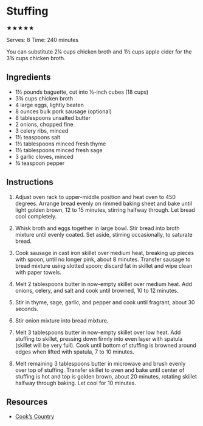 # Stuffing

★★★★★

Serves: 8
Time: 240 minutes

You can substitute 2¼ cups chicken broth and 1½ cups apple cider for the 3¾ cups chicken broth.

## Ingredients

* 1½ pounds baguette, cut into ½-inch cubes (18 cups)
* 3¾ cups chicken broth
* 4 large eggs, lightly beaten
* 8 ounces bulk pork sausage (optional)
* 8 tablespoons unsalted butter
* 2 onions, chopped fine
* 3 celery ribs, minced
* 1½ teaspoons salt
* 1½ tablespoons minced fresh thyme
* 1½ tablespoons minced fresh sage
* 3 garlic cloves, minced
* ¾ teaspoon pepper

## Instructions

1. Adjust oven rack to upper-middle position and heat oven to 450 degrees. Arrange bread evenly on rimmed baking sheet and bake until light golden brown, 12 to 15 minutes, stirring halfway through. Let bread cool completely.

2. Whisk broth and eggs together in large bowl. Stir bread into broth mixture until evenly coated. Set aside, stirring occasionally, to saturate bread.

3. Cook sausage in cast iron skillet over medium heat, breaking up pieces with spoon, until no longer pink, about 8 minutes. Transfer sausage to bread mixture using slotted spoon; discard fat in skillet and wipe clean with paper towels.

4. Melt 2 tablespoons butter in now-empty skillet over medium heat. Add onions, celery, and salt and cook until browned, 10 to 12 minutes.

5. Stir in thyme, sage, garlic, and pepper and cook until fragrant, about 30 seconds.

6. Stir onion mixture into bread mixture.

7. Melt 3 tablespoons butter in now-empty skillet over low heat. Add stuffing to skillet, pressing down firmly into even layer with spatula (skillet will be very full). Cook until bottom of stuffing is browned around edges when lifted with spatula, 7 to 10 minutes.

8. Melt remaining 3 tablespoons butter in microwave and brush evenly over top of stuffing. Transfer skillet to oven and bake until center of stuffing is hot and top is golden brown, about 20 minutes, rotating skillet halfway through baking. Let cool for 10 minutes.

## Resources

* [Cook’s Country](https://www.cookscountry.com/recipes/7569-extra-crispy-skillet-stuffing)
